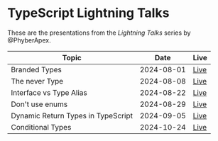 # TypeScript Lightning Talks

These are the presentations from the _Lightning Talks_ series by @PhyberApex.

| Topic                              | Date       | Live                                                                                         |
|------------------------------------|------------|----------------------------------------------------------------------------------------------|
| Branded Types                      | 2024-08-01 | [Live](https://phyberapex.github.io/typescript-lightning-talks/01-branded-types/)            |
| The never Type                     | 2024-08-08 | [Live](https://phyberapex.github.io/typescript-lightning-talks/02-the-never-type/)           |
| Interface vs Type Alias            | 2024-08-22 | [Live](https://phyberapex.github.io/typescript-lightning-talks/03-interface-vs-type-alias/)  |
| Don't use enums                    | 2024-08-29 | [Live](https://phyberapex.github.io/typescript-lightning-talks/04-dont-use-enums/)           |
| Dynamic Return Types in TypeScript | 2024-09-05 | [Live](https://phyberapex.github.io/typescript-lightning-talks/05-return-type-by-parameter/) |
| Conditional Types                  | 2024-10-24 | [Live](https://phyberapex.github.io/typescript-lightning-talks/06-conditional-types/)        |
